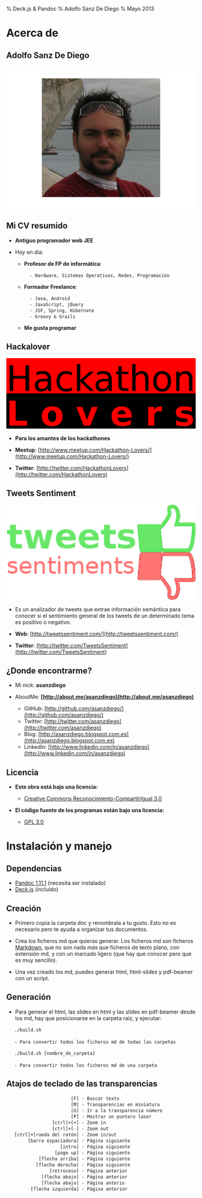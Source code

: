% Deck.js & Pandoc
% Adolfo Sanz De Diego
% Mayo 2013

# Acerca de

## Adolfo Sanz De Diego

![](../img/avatar-asanzdiego.png)

## Mi CV resumido

- **Antiguo programador web JEE**

- Hoy en día:

    - **Profesor de FP de informática**:

            - Hardware, Sistemas Operativos, Redes, Programación

    - **Formador Freelance**:

            - Java, Android
            - JavaScript, jQuery
            - JSF, Spring, Hibernate
            - Groovy & Grails

    - **Me gusta programar**

## Hackalover

![](../img/hackathon-lovers.png)

- **Para los amantes de los hackathones**

- **Meetup**: [http://www.meetup.com/Hackathon-Lovers/](http://www.meetup.com/Hackathon-Lovers/)

- **Twitter**: [http://twitter.com/HackathonLovers](http://twitter.com/HackathonLovers)

## Tweets Sentiment

![](../img/tweets-sentiment-logo-grande.png)

- Es un analizador de tweets que extrae información semántica para conocer
si el sentimiento general de los tweets de un determinado tema
es positivo o negativo.

- **Web**: [http://tweetssentiment.com/](http://tweetssentiment.com/)

- **Twitter**: [http://twitter.com/TweetsSentiment](http://twitter.com/TweetsSentiment)

## ¿Donde encontrarme?

- Mi nick: **asanzdiego**

- AboutMe: **[http://about.me/asanzdiego](http://about.me/asanzdiego)**

    - GitHub:   [http://github.com/asanzdiego/](http://github.com/asanzdiego/)
    - Twitter:  [http://twitter.com/asanzdiego](http://twitter.com/asanzdiego)
    - Blog:     [http://asanzdiego.blogspot.com.es](http://asanzdiego.blogspot.com.es)
    - LinkedIn: [http://www.linkedin.com/in/asanzdiego](http://www.linkedin.com/in/asanzdiego)

## Licencia

- **Este obra está bajo una licencia:**
    - [Creative Commons Reconocimiento-CompartirIgual 3.0](http://creativecommons.org/licenses/by-sa/3.0/es/)

- **El código fuente de los programas están bajo una licencia:**
    - [GPL 3.0](http://www.viti.es/gnu/licenses/gpl.html)

# Instalación y manejo

## Dependencias

- [Pandoc 1.11.1](http://johnmacfarlane.net/pandoc/) (necesita ser instalado)
- [Deck.js](http://imakewebthings.com/deck.js/) (incluido)

## Creación

- Primero copia la carpeta doc y renombrala a tu gusto. Esto no es necesario pero
  te ayuda a organizar tus documentos.

- Crea los ficheros md que quieras generar. Los ficheros md son ficheros
  [Markdown](http://es.wikipedia.org/wiki/Markdown), que no son nada más que
  ficheros de texto plano, con extensión md, y con un marcado ligero (que hay
  que conocer pero que es muy sencillo).

- Una vez creado los md, puedes generar html, html-slides y pdf-beamer con un script.

## Generación

- Para generar el html, las slides en html y las slides en pdf-beamer desde los md,
  hay que posicionarse en la carpeta raiz, y ejecutar:

~~~
   ./build.sh

   - Para convertir todos los ficheros md de todas las carpetas
~~~

~~~
   ./build.sh [nombre_de_carpeta]

   - Para convertir todos los ficheros md de una carpeta
~~~

## Atajos de teclado de las transparencias

~~~
                        [F] - Buscar texto
                        [M] - Transparencias en miniatura
                        [G] - Ir a la transparencia número
                        [P] - Mostrar un puntero laser
                 [ctrl]+[+] - Zoom in
                 [ctrl]+[-] - Zoom out
   [ctrl]+[rueda del ratón] - Zoom in/out
        [barra espaciadora] - Página siguiente
                    [intro] - Página siguiente
                  [page up] - Página siguiente
            [flecha arriba] - Página siguiente
           [flecha derecha] - Página siguiente
                [retroceso] - Página anterior
             [flecha abajo] - Página anterior
             [flecha abajo] - Página anterio
         [flecha izquierda] - Página anterior
~~~

